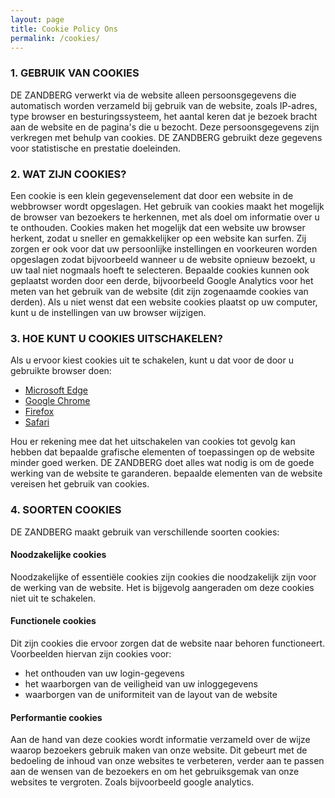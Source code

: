 ```yaml
---
layout: page
title: Cookie Policy Ons
permalink: /cookies/
---
```


### 1. GEBRUIK VAN COOKIES

DE ZANDBERG verwerkt via de website alleen persoonsgegevens die automatisch worden verzameld bij gebruik van de website, zoals IP-adres, type browser en besturingssysteem, het aantal keren dat je bezoek bracht aan de website en de pagina's die u bezocht. Deze persoonsgegevens zijn verkregen met behulp van cookies. DE ZANDBERG gebruikt deze gegevens voor statistische en prestatie doeleinden.

### 2. WAT ZIJN COOKIES?

Een cookie is een klein gegevenselement dat door een website in de webbrowser wordt opgeslagen. Het gebruik van cookies maakt het mogelijk de browser van bezoekers te herkennen, met als doel om informatie over u te onthouden. Cookies maken het mogelijk dat een website uw browser herkent, zodat u sneller en gemakkelijker op een website kan surfen. Zij zorgen er ook voor dat uw persoonlijke instellingen en voorkeuren worden opgeslagen zodat bijvoorbeeld wanneer u de website opnieuw bezoekt, u uw taal niet nogmaals hoeft te selecteren. Bepaalde cookies kunnen ook geplaatst worden door een derde, bijvoorbeeld Google Analytics voor het meten van het gebruik van de website (dit zijn zogenaamde cookies van derden). Als u niet wenst dat een website cookies plaatst op uw computer, kunt u de instellingen van uw browser wijzigen.

### 3. HOE KUNT U COOKIES UITSCHAKELEN?

Als u ervoor kiest cookies uit te schakelen, kunt u dat voor de door u gebruikte browser doen:

- [Microsoft Edge](https://support.microsoft.com/nl-nl/windows/manage-cookies-in-microsoft-edge-view-allow-block-delete-and-use-168dab11-0753-043d-7c16-ede5947fc64d)
- [Google Chrome](https://support.Google.com/Chrome/bin/answer.py?hl=nl&answer=95647)
- [Firefox](https://support.mozilla.org/nl/KB/cookies-in-en-uitschakelen-websites-voorkeuren?redirectlocale=nl&redirectslug=cookies+in-+en+uitschakelen)
- [Safari](https://support.apple.com/kb/index?q=cookies&src=globalnav_support&type=organic&page=search&locale=en_GB)

Hou er rekening mee dat het uitschakelen van cookies tot gevolg kan hebben dat bepaalde grafische elementen of toepassingen op de website minder goed werken. DE ZANDBERG doet alles wat nodig is om de goede werking van de website te garanderen. bepaalde elementen van de website vereisen het gebruik van cookies.

### 4. SOORTEN COOKIES

DE ZANDBERG maakt gebruik van verschillende soorten cookies:

#### Noodzakelijke cookies
Noodzakelijke of essentiële cookies zijn cookies die noodzakelijk zijn voor de werking van de website. Het is bijgevolg aangeraden om deze cookies niet uit te schakelen.

#### Functionele cookies
Dit zijn cookies die ervoor zorgen dat de website naar behoren functioneert. Voorbeelden hiervan zijn cookies voor:

- het onthouden van uw login-gegevens
- het waarborgen van de veiligheid van uw inloggegevens
- waarborgen van de uniformiteit van de layout van de website

#### Performantie cookies

Aan de hand van deze cookies wordt informatie verzameld over de wijze waarop bezoekers gebruik maken van onze website. Dit gebeurt met de bedoeling de inhoud van onze websites te verbeteren, verder aan te passen aan de wensen van de bezoekers en om het gebruiksgemak van onze websites te vergroten. Zoals bijvoorbeeld google analytics.
